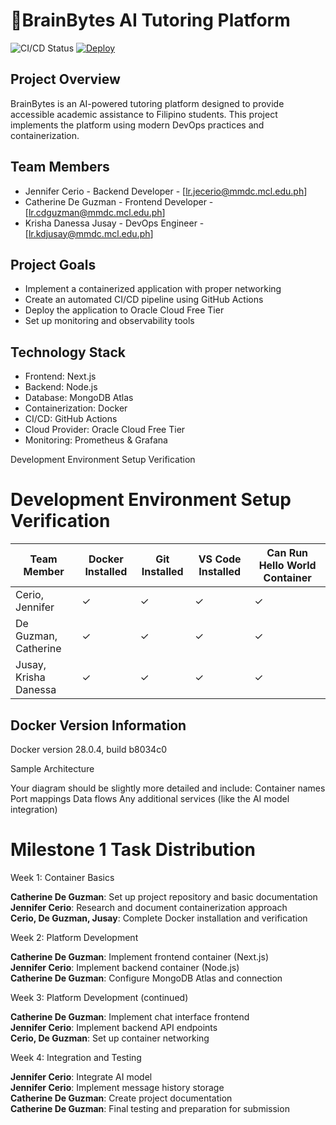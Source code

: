 # 🧠BrainBytes AI Tutoring Platform

![CI/CD Status](https://github.com/catedeguzman-it/brain_bytes/actions/workflows/main.yml/badge.svg)
[![Deploy](https://img.shields.io/github/actions/workflow/status/catedeguzman-it/brain_bytes/deploy.yml?label=deploy&style=flat-square)](https://github.com/catedeguzman-it/brain_bytes/actions/workflows/deploy.yml)


## Project Overview
BrainBytes is an AI-powered tutoring platform designed to provide accessible academic assistance to Filipino students. This project implements the platform using modern DevOps practices and containerization.

## Team Members
- Jennifer Cerio - Backend Developer - [lr.jecerio@mmdc.mcl.edu.ph]
- Catherine De Guzman - Frontend Developer - [lr.cdguzman@mmdc.mcl.edu.ph]
- Krisha Danessa Jusay - DevOps Engineer - [lr.kdjusay@mmdc.mcl.edu.ph]

## Project Goals
- Implement a containerized application with proper networking
- Create an automated CI/CD pipeline using GitHub Actions
- Deploy the application to Oracle Cloud Free Tier
- Set up monitoring and observability tools

## Technology Stack
- Frontend: Next.js
- Backend: Node.js
- Database: MongoDB Atlas
- Containerization: Docker
- CI/CD: GitHub Actions
- Cloud Provider: Oracle Cloud Free Tier
- Monitoring: Prometheus & Grafana




Development Environment Setup Verification


# Development Environment Setup Verification

|      Team Member      | Docker Installed | Git Installed | VS Code Installed | Can Run Hello World Container |
|-----------------------|------------------|---------------|-------------------|-------------------------------|
| Cerio, Jennifer       | ✓                | ✓            | ✓                 | ✓                            |
| De Guzman, Catherine  | ✓                | ✓            | ✓                 | ✓                            |
| Jusay, Krisha Danessa | ✓                | ✓            | ✓                 | ✓                            |

## Docker Version Information
Docker version 28.0.4, build b8034c0

Sample Architecture

Your diagram should be slightly more detailed and include:
Container names
Port mappings
Data flows
Any additional services (like the AI model integration)

# Milestone 1 Task Distribution

Week 1: Container Basics

**Catherine De Guzman**: Set up project repository and basic documentation <br/>
**Jennifer Cerio**: Research and document containerization approach <br/>
**Cerio, De Guzman, Jusay**: Complete Docker installation and verification <br/>

Week 2: Platform Development

**Catherine De Guzman**: Implement frontend container (Next.js) <br/>
**Jennifer Cerio**: Implement backend container (Node.js) <br/>
**Catherine De Guzman**: Configure MongoDB Atlas and connection

Week 3: Platform Development (continued)

**Catherine De Guzman**: Implement chat interface frontend <br/>
**Jennifer Cerio**: Implement backend API endpoints <br/>
**Cerio, De Guzman**: Set up container networking

Week 4: Integration and Testing

**Jennifer Cerio**: Integrate AI model <br/>
**Jennifer Cerio**: Implement message history storage <br/>
**Catherine De Guzman**: Create project documentation <br/>
**Catherine De Guzman**: Final testing and preparation for submission
